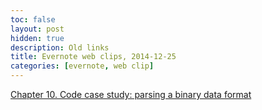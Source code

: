 ```yaml
---
toc: false
layout: post
hidden: true
description: Old links
title: Evernote web clips, 2014-12-25
categories: [evernote, web clip]
---
```


[Chapter 10. Code case study: parsing a binary data format](http://book.realworldhaskell.org/read/code-case-study-parsing-a-binary-data-format.html)

